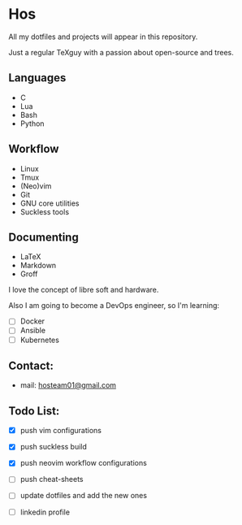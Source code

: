 # Hos

All my dotfiles and projects will appear in this repository.

Just a regular TeXguy with a passion about open-source and trees.

## Languages

- C
- Lua
- Bash
- Python

## Workflow

- Linux
- Tmux
- (Neo)vim
- Git
- GNU core utilities
- Suckless tools

## Documenting
- LaTeX
- Markdown
- Groff

I love the concept of libre soft and hardware.

Also I am going to become a DevOps engineer, so I'm learning:

- [ ] Docker
- [ ] Ansible
- [ ] Kubernetes

## Contact:

- mail: hosteam01@gmail.com

## Todo List:

- [x] push vim configurations
- [x] push suckless build
- [x] push neovim workflow configurations
- [ ] push cheat-sheets
- [ ] update dotfiles and add the new ones
- [ ] linkedin profile

